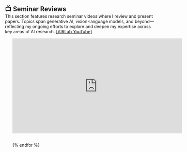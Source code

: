 <h2 id="youtube" style="margin: 2px 0px -15px;">📺 Seminar Reviews</h2>

<p style="margin-top: 10px;">
  This section features research seminar videos where I review and present papers.
  Topics span generative AI, vision-language models, and beyond—reflecting my ongoing efforts to explore and deepen my expertise across key areas of AI research.
  <a href="https://www.youtube.com/@airlab_khu" target="_blank">[AIRLab YouTube]</a>
</p>
<div class="publications">
<ol class="bibliography">

<div style="margin-bottom: 30px;">
  <iframe width="560" height="315" 
    src="https://youtube.com/playlist?list=PL2KPL4vjU2K99dEAID55_IODh-9vjicEr&si=z8Li93L6PfITjGrc" 
    frameborder="0" 
    allow="accelerometer; autoplay; clipboard-write; encrypted-media; gyroscope; picture-in-picture" 
    allowfullscreen>
  </iframe>
</div>

{% endfor %}

</ol>
</div>
